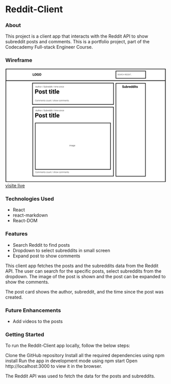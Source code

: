 # **Reddit-Client**
### About
This project is a client app that interacts with the Reddit API to show subreddit posts and comments.
This is a portfolio project, part of the Codecademy Full-stack Engineer Course.

### Wireframe
![wireframe](https://github.com/rgraner/reddit-client/blob/main/public/reddit_client_wireframe.png)
[visite live](https://tranquil-phoenix-f538cd.netlify.app/)

### Technologies Used
- React
- react-markdown
- React-DOM

### Features
- Search Reddit to find posts
- Dropdown to select subreddits in small screen
- Expand post to show comments

This client app fetches the posts and the subreddits data from the Reddit API. The user can search for the specific posts, select subreddits from the dropdown. The image of the post is shown and the post can be expanded to show the comments.

The post card shows the author, subreddit, and the time since the post was created.

### Future Enhancements
- Add videos to the posts


### Getting Started
To run the Reddit-Client app locally, follow the below steps:

Clone the GitHub repository
Install all the required dependencies using npm install
Run the app in development mode using npm start
Open http://localhost:3000 to view it in the browser.

The Reddit API was used to fetch the data for the posts and subreddits.






